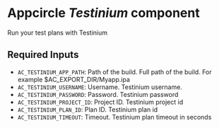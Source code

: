 # Appcircle _Testinium_ component

Run your test plans with Testinium

## Required Inputs

- `AC_TESTINIUM_APP_PATH`: Path of the build. Full path of the build. For example $AC_EXPORT_DIR/Myapp.ipa
- `AC_TESTINIUM_USERNAME`: Username. Testinium username.
- `AC_TESTINIUM_PASSWORD`: Password. Testinium password
- `AC_TESTINIUM_PROJECT_ID`: Project ID. Testinium project id
- `AC_TESTINIUM_PLAN_ID`: Plan ID. Testinium plan id
- `AC_TESTINIUM_TIMEOUT`: Timeout. Testinium plan timeout in seconds
